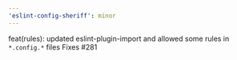 ```yaml
---
'eslint-config-sheriff': minor
---
```


feat(rules): updated eslint-plugin-import and allowed some rules in `*.config.*` files
Fixes #281
